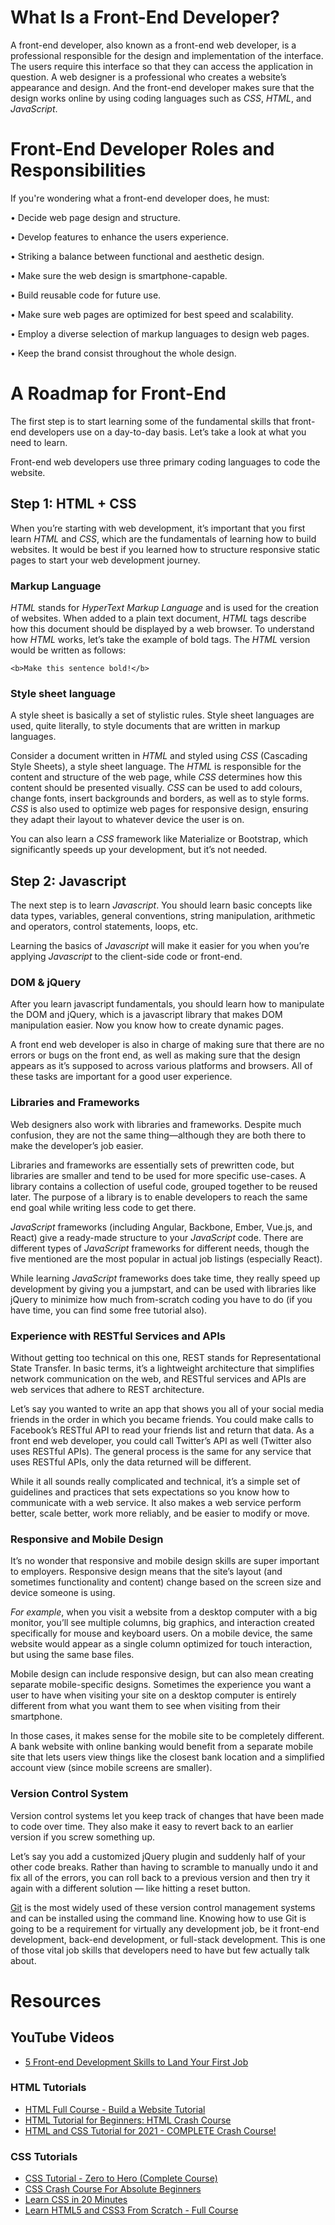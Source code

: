 # What Is a Front-End Developer?

A front-end developer, also known as a front-end web developer, is a professional responsible for the design and implementation of the interface. The users require this interface so that they can access the application in question. A web designer is a professional who creates a website’s appearance and design. And the front-end developer makes sure that the design works online by using coding languages such as *CSS*, *HTML*, and *JavaScript*.

# Front-End Developer Roles and Responsibilities

If you're wondering what a front-end developer does, he must:

• Decide web page design and structure.

• Develop features to enhance the users experience.

• Striking a balance between functional and aesthetic design.

• Make sure the web design is smartphone-capable.

• Build reusable code for future use.

• Make sure web pages are optimized for best speed and scalability.

• Employ a diverse selection of markup languages to design web pages.

• Keep the brand consist throughout the whole design.

# A Roadmap for Front-End

The first step is to start learning some of the fundamental skills that front-end developers use on a day-to-day basis. Let’s take a look at what you need to learn.

Front-end web developers use three primary coding languages to code the website.

## **Step 1: HTML + CSS**

When you’re starting with web development, it’s important that you first learn *HTML* and *CSS*, which are the fundamentals of learning how to build websites. It would be best if you learned how to structure responsive static pages to start your web development journey.

### **Markup Language**

*HTML* stands for *HyperText Markup Language* and is used for the creation of websites. When added to a plain text document, *HTML* tags describe how this document should be displayed by a web browser. To understand how *HTML* works, let’s take the example of bold tags. The *HTML* version would be written as follows:

    <b>Make this sentence bold!</b>

### **Style sheet language**

A style sheet is basically a set of stylistic rules. Style sheet languages are used, quite literally, to style documents that are written in markup languages.

Consider a document written in *HTML* and styled using *CSS* (Cascading Style Sheets), a style sheet language. The *HTML* is responsible for the content and structure of the web page, while *CSS* determines how this content should be presented visually. *CSS* can be used to add colours, change fonts, insert backgrounds and borders, as well as to style forms. *CSS* is also used to optimize web pages for responsive design, ensuring they adapt their layout to whatever device the user is on.

You can also learn a *CSS* framework like Materialize or Bootstrap, which significantly speeds up your development, but it’s not needed.

## **Step 2: Javascript**

The next step is to learn *Javascript*. You should learn basic concepts like data types, variables, general conventions, string manipulation, arithmetic and operators, control statements, loops, etc. 

Learning the basics of *Javascript* will make it easier for you when you’re applying *Javascript* to the client-side code or front-end.

### **DOM & jQuery**

After you learn javascript fundamentals, you should learn how to manipulate the DOM and jQuery, which is a javascript library that makes DOM manipulation easier. Now you know how to create dynamic pages.

A front end web developer is also in charge of making sure that there are no errors or bugs on the front end, as well as making sure that the design appears as it’s supposed to across various platforms and browsers. All of these tasks are important for a good user experience.

### **Libraries and Frameworks**

Web designers also work with libraries and frameworks. Despite much confusion, they are not the same thing—although they are both there to make the developer’s job easier.

Libraries and frameworks are essentially sets of prewritten code, but libraries are smaller and tend to be used for more specific use-cases. A library contains a collection of useful code, grouped together to be reused later. The purpose of a library is to enable developers to reach the same end goal while writing less code to get there.

*JavaScript* frameworks (including Angular, Backbone, Ember, Vue.js, and React) give a ready-made structure to your *JavaScript* code. There are different types of *JavaScript* frameworks for different needs, though the five mentioned are the most popular in actual job listings (especially React).

While learning *JavaScript* frameworks does take time, they really speed up development by giving you a jumpstart, and can be used with libraries like jQuery to minimize how much from-scratch coding you have to do (if you have time, you can find some free tutorial also).

### **Experience with RESTful Services and APIs**

Without getting too technical on this one, REST stands for Representational State Transfer. In basic terms, it’s a lightweight architecture that simplifies network communication on the web, and RESTful services and APIs are web services that adhere to REST architecture.

Let’s say you wanted to write an app that shows you all of your social media friends in the order in which you became friends. You could make calls to Facebook’s RESTful API to read your friends list and return that data. As a front end web developer, you could call Twitter’s API as well (Twitter also uses RESTful APIs). The general process is the same for any service that uses RESTful APIs, only the data returned will be different.

While it all sounds really complicated and technical, it’s a simple set of guidelines and practices that sets expectations so you know how to communicate with a web service. It also makes a web service perform better, scale better, work more reliably, and be easier to modify or move.

### **Responsive and Mobile Design**

It’s no wonder that responsive and mobile design skills are super important to employers. Responsive design means that the site’s layout (and sometimes functionality and content) change based on the screen size and device someone is using.

*For example*, when you visit a website from a desktop computer with a big monitor, you’ll see multiple columns, big graphics, and interaction created specifically for mouse and keyboard users. On a mobile device, the same website would appear as a single column optimized for touch interaction, but using the same base files.

Mobile design can include responsive design, but can also mean creating separate mobile-specific designs. Sometimes the experience you want a user to have when visiting your site on a desktop computer is entirely different from what you want them to see when visiting from their smartphone.

In those cases, it makes sense for the mobile site to be completely different. A bank website with online banking would benefit from a separate mobile site that lets users view things like the closest bank location and a simplified account view (since mobile screens are smaller).

### **Version Control System**

Version control systems let you keep track of changes that have been made to code over time. They also make it easy to revert back to an earlier version if you screw something up.

Let’s say you add a customized jQuery plugin and suddenly half of your other code breaks. Rather than having to scramble to manually undo it and fix all of the errors, you can roll back to a previous version and then try it again with a different solution — like hitting a reset button.

[Git](https://git-scm.com/) is the most widely used of these version control management systems and can be installed using the command line. Knowing how to use Git is going to be a requirement for virtually any development job, be it front-end development, back-end development, or full-stack development. This is one of those vital job skills that developers need to have but few actually talk about.


# Resources

## **YouTube Videos**

- [5 Front-end Development Skills to Land Your First Job](https://www.youtube.com/watch?v=-_X6PhkjpzU)

### **HTML Tutorials**

- [HTML Full Course - Build a Website Tutorial](https://www.youtube.com/watch?v=pQN-pnXPaVg)
- [HTML Tutorial for Beginners: HTML Crash Course ](https://www.youtube.com/watch?v=qz0aGYrrlhU)
- [HTML and CSS Tutorial for 2021 - COMPLETE Crash Course!](https://www.youtube.com/watch?v=D-h8L5hgW-w)

### **CSS Tutorials**

- [CSS Tutorial - Zero to Hero (Complete Course)](https://www.youtube.com/watch?v=1Rs2ND1ryYc)
- [CSS Crash Course For Absolute Beginners](https://www.youtube.com/watch?v=yfoY53QXEnI)
- [Learn CSS in 20 Minutes](https://www.youtube.com/watch?v=1PnVor36_40)
- [Learn HTML5 and CSS3 From Scratch - Full Course](https://www.youtube.com/watch?v=mU6anWqZJcc)